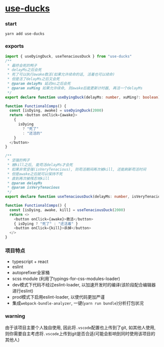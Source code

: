 # [use-ducks](https://github.com/xiaomingTang/use-ducks)

### start
```
yarn add use-ducks
```

### exports
```typescript
import { useDyingDuck, useTenaciousDuck } from "use-ducks"
/**
 * 最终会死的鸭子
 * delayMs之后会死
 * 死了可以执行awake救活(如果允许续命的话, 活着也可以续命)
 * 但是活了delayMs之后又会死
 * @param delayMs 延迟ms之后会死
 * @param xuMing 如果允许续命, 则awake后能更新计时器, 再活一个delayMs
 */
export declare function useDyingDuck(delayMs: number, xuMing?: boolean): [boolean, () => void];

function FunctionalComps() {
  const [isDying, awake] = useDyingDuck(2000)
  return <button onClick={awake}>
    {
      isDying
        ? "死了"
        : "还活的"
    }
  </button>
}

/**
 * 坚强的鸭子
 * 被kill之后, 能苟活delayMs才会死
 * 如果非常坚强(isVeryTenacious), 则苟活期间再次被kill, 还能刷新苟活时间
 * 但是awake之后就可以保持不死
 * 直到再次被残忍地kill
 * @param delayMs
 * @param isVeryTenacious
 */
export declare function useTenaciousDuck(delayMs: number, isVeryTenacious?: boolean): [boolean, () => void, () => void];

function FunctionalComps() {
  const [isDying, awake, kill] = useTenaciousDuck(2000)
  return <>
    <button onClick={awake}>救活</button>
    { isDying ? "死了" : "还活着" }
    <button onClick={kill}>杀掉</button>
  </>
}
```

### 项目特点
- typescript + react
- eslint
- autoprefixer全家桶
- scss module (利用了typings-for-css-modules-loader)
- dev模式下代码不经过eslint-loader, 以加速开发时的编译(该阶段配合编辑器进行eslint)
- prod模式下启用eslint-loader, 以使代码更加严谨
- 集成`webpack-bundle-analyzer`, 一键(`yarn run bundle`)分析打包状况

### warning
由于该项目主要个人独自使用, 因此将`.vscode`配置也上传到了git, 如其他人使用, 则你需要自主考虑将`.vscode`上传到git是否合适(可能会影响到同时使用该项目的其他人)
